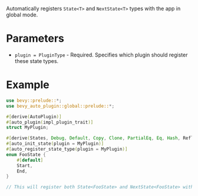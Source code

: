 Automatically registers `State<T>` and `NextState<T>` types with the app in global mode.

# Parameters
- `plugin = PluginType` - Required. Specifies which plugin should register these state types.

# Example
```rust
use bevy::prelude::*;
use bevy_auto_plugin::global::prelude::*;

#[derive(AutoPlugin)]
#[auto_plugin(impl_plugin_trait)]
struct MyPlugin;

#[derive(States, Debug, Default, Copy, Clone, PartialEq, Eq, Hash, Reflect)]
#[auto_init_state(plugin = MyPlugin)]
#[auto_register_state_type(plugin = MyPlugin)]
enum FooState {
    #[default]
    Start,
    End,
}

// This will register both State<FooState> and NextState<FooState> with the type registry
```